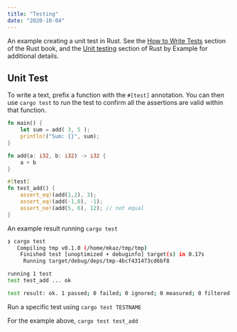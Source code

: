 ```yaml
---
title: "Testing"
date: "2020-10-04"
---
```


An example creating a unit test in Rust. See the [How to Write Tests](https://doc.rust-lang.org/book/ch11-01-writing-tests.html) section of the Rust book, and the [Unit testing](https://doc.rust-lang.org/rust-by-example/testing/unit_testing.html) section of Rust by Example for additional details.

## Unit Test

To write a text, prefix a function with the `#[test]` annotation. You can then use `cargo test` to run the test to confirm all the assertions are valid within that function.

```rust
fn main() {
    let sum = add( 3, 5 );
    println!("Sum: {}", sum);
}

fn add(a: i32, b: i32) -> i32 {
    a + b
}

#[test]
fn test_add() {
    assert_eq!(add(1,2), 3);
    assert_eq!(add(-1,0), -1);
    assert_ne!(add(5, 6), 12); // not equal
}
```

An example result running `cargo test`

```bash
❯ cargo test
   Compiling tmp v0.1.0 (/home/mkaz/tmp/tmp)
    Finished test [unoptimized + debuginfo] target(s) in 0.17s
     Running target/debug/deps/tmp-4bcf431473cd6bf8

running 1 test
test test_add ... ok

test result: ok. 1 passed; 0 failed; 0 ignored; 0 measured; 0 filtered out
```

Run a specific test using `cargo test TESTNAME`

For the example above, `cargo test test_add`
